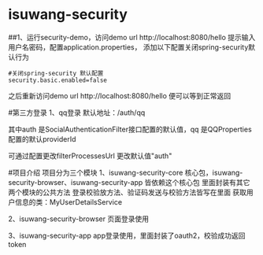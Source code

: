 # isuwang-security

##1、运行security-demo，访问demo url http://localhost:8080/hello 提示输入用户名密码，配置application.properties， 添加以下配置关闭spring-security默认行为
```
#关闭spring-security 默认配置
security.basic.enabled=false
```
之后重新访问demo url http://localhost:8080/hello 便可以等到正常返回

#第三方登录
1、qq登录
默认地址：/auth/qq

其中auth 是SocialAuthenticationFilter接口配置的默认值，qq 是QQProperties配置的默认providerId

可通过配置更改filterProcessesUrl 更改默认值"auth"


#项目介绍
项目分为三个模块
1、isuwang-security-core
    核心包，isuwang-security-browser、isuwang-security-app 皆依赖这个核心包
    里面封装有其它两个模块的公共方法
    登录校验放方法、验证码发送与校验方法皆写在里面
    获取用户信息的类：MyUserDetailsService
    

2、isuwang-security-browser
    页面登录使用

3、isuwang-security-app
    app登录使用，里面封装了oauth2，校验成功返回token
